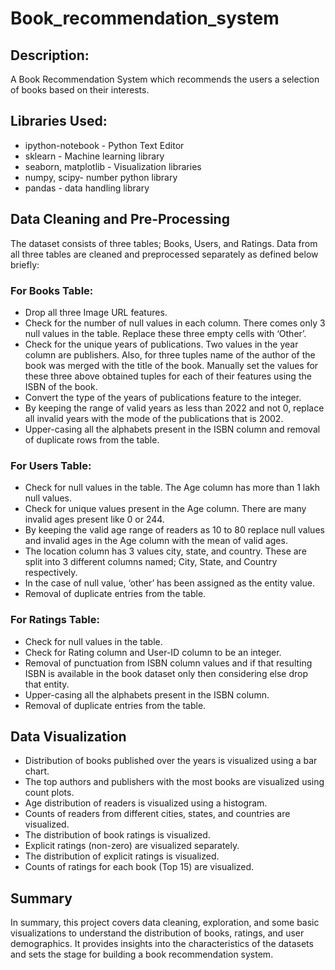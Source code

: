 # Book_recommendation_system

## Description:
A Book Recommendation System which recommends the users a selection of books based on their interests.

## Libraries Used:
- ipython-notebook - Python Text Editor
- sklearn - Machine learning library
- seaborn, matplotlib - Visualization libraries
- numpy, scipy- number python library
- pandas - data handling library

## Data Cleaning and Pre-Processing
The dataset consists of three tables; Books, Users, and Ratings. Data from all three tables are cleaned and preprocessed separately as defined below briefly:

### For Books Table:

- Drop all three Image URL features.
- Check for the number of null values in each column. There comes only 3 null values in the table. Replace these three empty cells with ‘Other’.
- Check for the unique years of publications. Two values in the year column are publishers. Also, for three tuples name of the author of the book was merged with the title of the book. Manually set the values for these three above obtained tuples for each of their features using the ISBN of the book.
- Convert the type of the years of publications feature to the integer.
- By keeping the range of valid years as less than 2022 and not 0, replace all invalid years with the mode of the publications that is 2002.
- Upper-casing all the alphabets present in the ISBN column and removal of duplicate rows from the table.

### For Users Table:

- Check for null values in the table. The Age column has more than 1 lakh null values.
- Check for unique values present in the Age column. There are many invalid ages present like 0 or 244.
- By keeping the valid age range of readers as 10 to 80 replace null values and invalid ages in the Age column with the mean of valid ages.
- The location column has 3 values city, state, and country. These are split into 3 different columns named; City, State, and Country respectively.
- In the case of null value, ‘other’ has been assigned as the entity value.
- Removal of duplicate entries from the table.

### For Ratings Table:

- Check for null values in the table.
- Check for Rating column and User-ID column to be an integer.
- Removal of punctuation from ISBN column values and if that resulting ISBN is available in the book dataset only then considering else drop that entity.
- Upper-casing all the alphabets present in the ISBN column.
- Removal of duplicate entries from the table.

## Data Visualization

- Distribution of books published over the years is visualized using a bar chart.
- The top authors and publishers with the most books are visualized using count plots.
- Age distribution of readers is visualized using a histogram.
- Counts of readers from different cities, states, and countries are visualized.
- The distribution of book ratings is visualized.
- Explicit ratings (non-zero) are visualized separately.
- The distribution of explicit ratings is visualized.
- Counts of ratings for each book (Top 15) are visualized.
   
## Summary
In summary, this project covers data cleaning, exploration, and some basic visualizations to understand the distribution of books, ratings, and user demographics. It provides insights into the characteristics of the datasets and sets the stage for building a book recommendation system.
